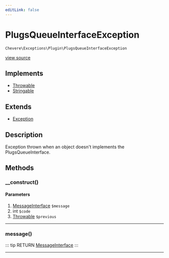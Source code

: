 ```yaml
---
editLink: false
---
```


# PlugsQueueInterfaceException

`Chevere\Exceptions\Plugin\PlugsQueueInterfaceException`

[view source](https://github.com/chevere/chevere/blob/master/src/Chevere/Exceptions/Plugin/PlugsQueueInterfaceException.php)

## Implements

- [Throwable](https://www.php.net/manual/class.throwable)
- [Stringable](https://www.php.net/manual/class.stringable)

## Extends

- [Exception](../Core/Exception.md)

## Description

Exception thrown when an object doesn't implements the PlugsQueueInterface.

## Methods

### __construct()

#### Parameters

1. [MessageInterface](../../Interfaces/Message/MessageInterface.md) `$message`
2. int `$code`
3. [Throwable](https://www.php.net/manual/class.throwable) `$previous`

---

### message()

::: tip RETURN
[MessageInterface](../../Interfaces/Message/MessageInterface.md)
:::

---
